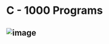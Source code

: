 # C - 1000 Programs
 
## ![image](https://user-images.githubusercontent.com/79015800/195411567-34622262-69b8-4ec4-b678-f583eed932fe.png)